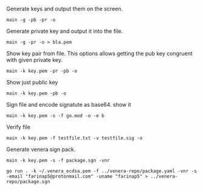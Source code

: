 Generate keys and output them on the screen.

```
main -g -pb -pr -o
```

Generate private key and output it into the file.

```
main -g -pr -o > bla.pem
```

Show key pair from file. This options allows getting the pub key congruent with given private key.

```
main -k key.pem -pr -pb -o
```

Show just public key

```
main -k key.pem -pb -o
```

Sign file and encode signatute as base64. show it

```
main -k key.pem -s -f go.mod -o -e b
```

Verify file

```
main -k key.pem -f testfile.txt -v testfile.sig -o
```

Generate venera sign pack.

```
main -k key.pem -s -f package.sgn -vnr
```

```
go run . -k ~/.venera_ecdsa.pem -f ../venera-repo/package.yaml -vnr -s -email "farinap5@protonmail.com" -uname "farinap5" > ../venera-repo/package.sgn
```